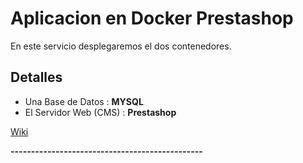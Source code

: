 # Aplicacion en Docker Prestashop

En este servicio desplegaremos el dos contenedores.

## Detalles 

* Una Base de Datos : **MYSQL**
* El Servidor Web (CMS) : **Prestashop**


[Wiki](https://es.wikipedia.org/wiki/PrestaShop)

**-----------------------------------------------**
